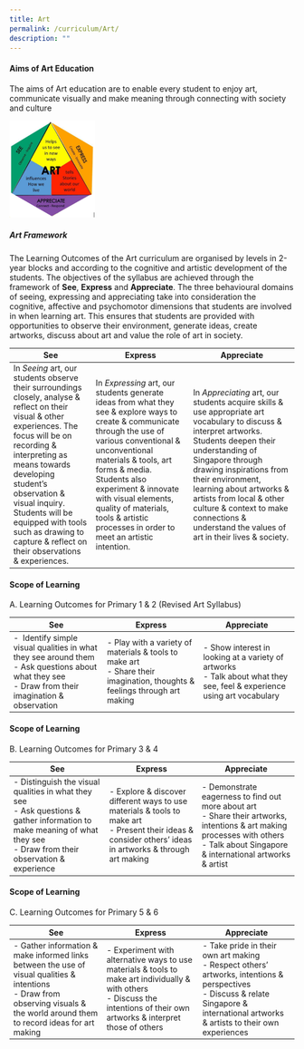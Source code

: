 ```yaml
---
title: Art
permalink: /curriculum/Art/
description: ""
---
```

#### **Aims of Art Education**

The aims of Art education are to enable every student to enjoy art, communicate visually and make meaning through connecting with society and culture

<img src="/images/art%20framework.png" 
     style="width:30%">
		 
##### Art Framework    

The Learning Outcomes of the Art curriculum are organised by levels in 2-year blocks and according to the cognitive and artistic development of the students. The objectives of the syllabus are achieved through the framework of **See**, **Express** and **Appreciate**. The three behavioural domains of seeing, expressing and appreciating take into consideration the cognitive, affective and psychomotor dimensions that students are involved in when learning art. This ensures that students are provided with opportunities to observe their environment, generate ideas, create artworks, discuss about art and value the role of art in society.



| See| Express | Appreciate |
| -------- | -------- | -------- |
| In _Seeing_ art, our students observe their surroundings closely, analyse & reflect on their visual & other experiences. The focus will be on recording & interpreting as means towards developing student’s observation & visual inquiry. Students will be equipped with tools such as drawing to capture & reflect on their observations & experiences.     | In _Expressing_ art, our students generate ideas from what they see & explore ways to create & communicate through the use of various conventional & unconventional materials & tools, art forms & media. Students also experiment & innovate with visual elements, quality of materials, tools & artistic processes in order to meet an artistic intention.     | In _Appreciating_ art, our students acquire skills & use appropriate art vocabulary to discuss & interpret artworks. Students deepen their understanding of Singapore through drawing inspirations from their environment, learning about artworks & artists from local & other culture & context to make connections & understand the values of art in their lives & society.|

#### **Scope of Learning**

A. Learning Outcomes for Primary 1 & 2 (Revised Art Syllabus)

| See| Express | Appreciate |
| -------- | -------- | -------- |
|-    Identify simple visual qualities in what they see around them      <br>-   Ask questions about what they see<br>-  Draw from their imagination & observation| -   Play with a variety of materials & tools to make art  <br>-  Share their imagination, thoughts & feelings through art making|-   Show interest in looking at a variety of artworks  <br>- Talk about what they see, feel & experience using art vocabulary|

#### **Scope of Learning**

  
B. Learning Outcomes for Primary 3 & 4

| See| Express | Appreciate |
| -------- | -------- | -------- |
|-   Distinguish the visual qualities in what they see  <br>- Ask questions & gather information to make meaning of what they see  <br>-   Draw from their observation & experience| -   Explore & discover different ways to use materials & tools to make art  <br>-   Present their ideas & consider others’ ideas in artworks & through art making| -   Demonstrate eagerness to find out more about art  <br>-   Share their artworks, intentions & art making processes with others  <br>-   Talk about Singapore & international artworks & artist

#### **Scope of Learning**

  
C. Learning Outcomes for Primary 5 & 6

| See| Express | Appreciate |
| -------- | -------- | -------- |
|-   Gather information & make informed links between the use of visual qualities & intentions  <br>-  Draw from observing visuals & the world around them to record ideas for art making|-   Experiment with alternative ways to use materials & tools to make art individually & with others <br>- Discuss the intentions of their own artworks & interpret those of others|-   Take pride in their own art making  <br>- Respect others’ artworks, intentions & perspectives  <br>-  Discuss & relate Singapore & international artworks & artists to their own experiences

